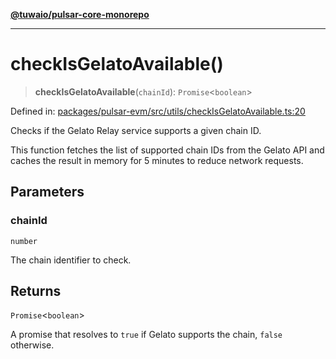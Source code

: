 [**@tuwaio/pulsar-core-monorepo**](../../../README.md)

***

# checkIsGelatoAvailable()

> **checkIsGelatoAvailable**(`chainId`): `Promise`\<`boolean`\>

Defined in: [packages/pulsar-evm/src/utils/checkIsGelatoAvailable.ts:20](https://github.com/TuwaIO/pulsar-core/blob/e265bfd0fe7b6df6af7f5f22f2db23a0f14dd130/packages/pulsar-evm/src/utils/checkIsGelatoAvailable.ts#L20)

Checks if the Gelato Relay service supports a given chain ID.

This function fetches the list of supported chain IDs from the Gelato API and
caches the result in memory for 5 minutes to reduce network requests.

## Parameters

### chainId

`number`

The chain identifier to check.

## Returns

`Promise`\<`boolean`\>

A promise that resolves to `true` if Gelato supports the chain, `false` otherwise.
